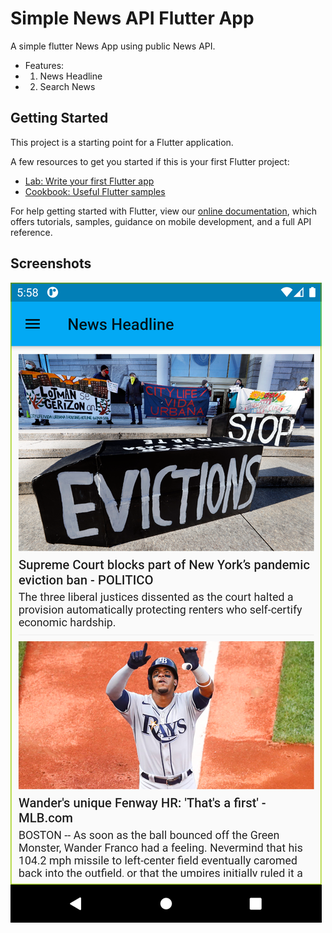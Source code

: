 # Simple News API Flutter App

A simple flutter News App using public News API.
- Features: 
- 1) News Headline
- 2) Search News 

## Getting Started

This project is a starting point for a Flutter application.

A few resources to get you started if this is your first Flutter project:

- [Lab: Write your first Flutter app](https://flutter.dev/docs/get-started/codelab)
- [Cookbook: Useful Flutter samples](https://flutter.dev/docs/cookbook)

For help getting started with Flutter, view our
[online documentation](https://flutter.dev/docs), which offers tutorials,
samples, guidance on mobile development, and a full API reference.

## Screenshots

<img src='/assets/image/Screenshots/news_headline.png'>
